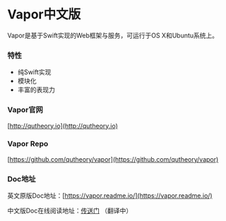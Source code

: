 # Vapor中文版
Vapor是基于Swift实现的Web框架与服务，可运行于OS X和Ubuntu系统上。


### 特性
- 纯Swift实现
- 模块化
- 丰富的表现力


### Vapor官网
[http://qutheory.io](http://qutheory.io)


### Vapor Repo
[https://github.com/qutheory/vapor](https://github.com/qutheory/vapor)


### Doc地址
英文原版Doc地址：[https://vapor.readme.io/](https://vapor.readme.io/)

中文版Doc在线阅读地址：[传送门](https://carymic.gitbooks.io/vapor-chinese/content/) （翻译中）